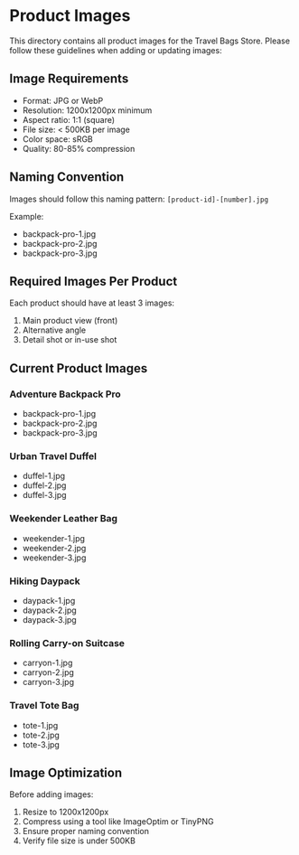 # Product Images

This directory contains all product images for the Travel Bags Store. Please follow these guidelines when adding or updating images:

## Image Requirements

- Format: JPG or WebP
- Resolution: 1200x1200px minimum
- Aspect ratio: 1:1 (square)
- File size: < 500KB per image
- Color space: sRGB
- Quality: 80-85% compression

## Naming Convention

Images should follow this naming pattern:
`[product-id]-[number].jpg`

Example:
- backpack-pro-1.jpg
- backpack-pro-2.jpg
- backpack-pro-3.jpg

## Required Images Per Product

Each product should have at least 3 images:
1. Main product view (front)
2. Alternative angle
3. Detail shot or in-use shot

## Current Product Images

### Adventure Backpack Pro
- backpack-pro-1.jpg
- backpack-pro-2.jpg
- backpack-pro-3.jpg

### Urban Travel Duffel
- duffel-1.jpg
- duffel-2.jpg
- duffel-3.jpg

### Weekender Leather Bag
- weekender-1.jpg
- weekender-2.jpg
- weekender-3.jpg

### Hiking Daypack
- daypack-1.jpg
- daypack-2.jpg
- daypack-3.jpg

### Rolling Carry-on Suitcase
- carryon-1.jpg
- carryon-2.jpg
- carryon-3.jpg

### Travel Tote Bag
- tote-1.jpg
- tote-2.jpg
- tote-3.jpg

## Image Optimization

Before adding images:
1. Resize to 1200x1200px
2. Compress using a tool like ImageOptim or TinyPNG
3. Ensure proper naming convention
4. Verify file size is under 500KB 